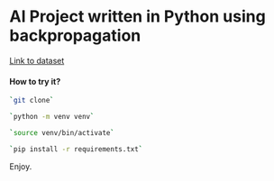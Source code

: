 # AI Project written in Python using backpropagation

[Link to dataset](https://archive.ics.uci.edu/ml/machine-learning-databases/acute/diagnosis.data)

#### How to try it?

```bash
`git clone`

`python -m venv venv`

`source venv/bin/activate`

`pip install -r requirements.txt`
```

Enjoy.
